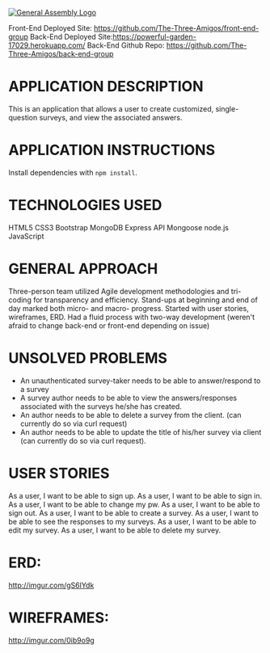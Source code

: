 [![General Assembly Logo](https://camo.githubusercontent.com/1a91b05b8f4d44b5bbfb83abac2b0996d8e26c92/687474703a2f2f692e696d6775722e636f6d2f6b6538555354712e706e67)](https://generalassemb.ly/education/web-development-immersive)

Front-End Deployed Site: https://github.com/The-Three-Amigos/front-end-group
Back-End Deployed Site:https://powerful-garden-17029.herokuapp.com/
Back-End Github Repo: https://github.com/The-Three-Amigos/back-end-group

# APPLICATION DESCRIPTION

This is an application that allows a user to create customized,  single-question surveys, and view the associated answers.

# APPLICATION INSTRUCTIONS

Install dependencies with `npm install`.

# TECHNOLOGIES USED

HTML5
CSS3
Bootstrap
MongoDB
Express API
Mongoose
node.js
JavaScript

# GENERAL APPROACH

Three-person team utilized Agile development methodologies and tri-coding for transparency and efficiency. Stand-ups at beginning and end of day marked both micro- and macro- progress. Started with user stories, wireframes, ERD. Had a fluid process with two-way development (weren't afraid to change back-end or front-end depending on issue)

# UNSOLVED PROBLEMS

- An unauthenticated survey-taker needs to be able to answer/respond to a survey
- A survey author needs to be able to view the answers/responses associated with the surveys he/she has created.
- An author needs to be able to delete a survey from the client. (can currently do so via curl request)
- An author needs to be able to update the title of his/her survey via client (can currently do so via curl request).

# USER STORIES

As a user, I want to be able to sign up.
As a user, I want to be able to sign in.
As a user, I want to be able to change my pw.
As a user, I want to be able to sign out.
As a user, I want to be able to create a survey.
As a user, I want to be able to see the responses to my surveys.
As a user, I want to be able to edit my survey.
As a user, I want to be able to delete my survey.

# ERD:
http://imgur.com/gS6lYdk

# WIREFRAMES:
http://imgur.com/0ib9o9g
